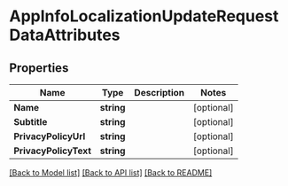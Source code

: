 # AppInfoLocalizationUpdateRequestDataAttributes

## Properties

Name | Type | Description | Notes
------------ | ------------- | ------------- | -------------
**Name** | **string** |  | [optional] 
**Subtitle** | **string** |  | [optional] 
**PrivacyPolicyUrl** | **string** |  | [optional] 
**PrivacyPolicyText** | **string** |  | [optional] 

[[Back to Model list]](../README.md#documentation-for-models) [[Back to API list]](../README.md#documentation-for-api-endpoints) [[Back to README]](../README.md)



